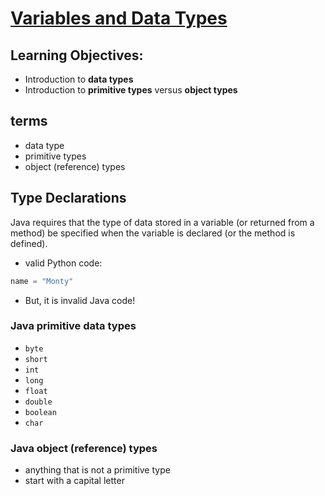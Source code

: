 # [Variables and Data Types](https://login.codingdojo.com/m/315/9299/62836)

## Learning Objectives:

- Introduction to __data types__
- Introduction to __primitive types__ versus __object types__

## terms

- data type
- primitive types
- object (reference) types

## Type Declarations

Java requires that the type of data stored in a variable (or returned from a method) be specified when the variable is declared (or the method is defined).

- valid Python code:

```python
name = "Monty"
```
- But, it is invalid Java code!

### Java primitive data types

- `byte`
- `short`
- `int`
- `long`
- `float`
- `double`
- `boolean`
- `char`

### Java object (reference) types

- anything that is not a primitive type
- start with a capital letter